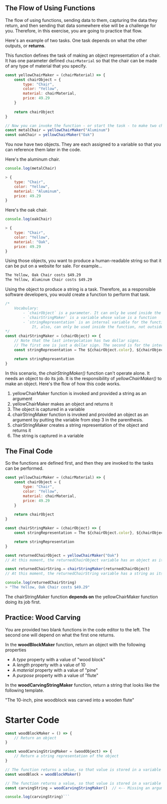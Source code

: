 ## The Flow of Using Functions

The flow of using functions, sending data to them, capturing the data they return, and then sending that data somewhere else will be a challenge for you. Therefore, in this exercise, you are going to practice that flow.

Here's an example of two tasks. One task depends on what the other outputs, or **returns**.

This function defines the task of making an object representation of a chair. It has one parameter defined `chairMaterial` so that the chair can be	made of any type of material that you specify.
```js
const yellowChairMaker = (chairMaterial) => {
	const chairObject = {
		type: "Chair",
		color: "Yellow",
		material: chairMaterial,
		price: 49.29
	}
	
	return chairObject
}

// Now you can invoke the function - or start the task - to make two chairs.
const metalChair = yellowChairMaker("Aluminum")
const oakChair = yellowChairMaker("Oak")
```

You now have two objects. They are each assigned to a variable so that you can reference them later in the code.

Here's the aluminum chair.

```js
console.log(metalChair)

> {
	type: "Chair",
	color: "Yellow",
	material: "Aluminum",
	price: 49.29
}
```

Here's the oak chair.

```js
console.log(oakChair)

> {
	type: "Chair",
	color: "Yellow",
	material: "Oak",
	price: 49.29
}
```

Using those objects, you want to produce a human-readable string so that it can be put on a website for sale. For example...

```html
The Yellow, Oak Chair costs $49.29
The Yellow, Aluminum Chair costs $49.29
```

Using the object to produce a string is a task. Therefore, as a responsible software developers, you would create a function to perform that task.

```js
/* 
	Vocabulary: 
		- `chairObject` is a parameter. It can only be used inside the function.
		- `chairStringMaker` is a variable whose value is a function
		- `stringRepresentation` is an internal variable for the function.
			It, also, can only be used inside the function, not outside it.
*/
const chairStringMaker = (chairObject) => {
	// Note that the last interpolation has two dollar signs.
	// The first one is just a dollar sign. The second is for the interpolation.
	const stringRepresentation = The ${chairObject.color}, ${chairObject.material} ${chairObject.type} costs $${chairObject.price}

	return stringRepresentation 
}
```

In this scenario, the _chairStringMaker()_ function can't operate alone. It needs an object to do its job. It is the responsibility of _yellowChairMaker()_ to make an object. Here's the flow of how this code works.

1. yellowChairMaker function is invoked and provided a string as an argument
2. yellowChairMaker makes an object and returns it
3. The object is captured in a variable
4. chairStringMaker function is invoked and provided an object as an argument by putting the variable from step 3 in the parenthesis.
5. chairStringMaker creates a string representation of the object and returns it
6. The string is captured in a variable

## The Final Code

So the functions are defined first, and then they are invoked to the tasks can be performed.

```js
const yellowChairMaker = (chairMaterial) => {
	const chairObject = {
		type: "Chair",
		color: "Yellow",
		material: chairMaterial,
		price: 49.29
	}
	
	return chairObject
}

const chairStringMaker = (chairObject) => {
	const stringRepresentation = The ${chairObject.color}, ${chairObject.material} ${chairObject.type} costs ${chairObject.price}

	return stringRepresentation
}

const returnedChairObject = yellowChairMaker("Oak")
// At this moment, the returnedChairObject variable has an object as its value

const returnedChairString.= chairStringMaker(returnedChairObject)
// At this moment, the returnedChairString variable has a string as its value

console.log(returnedChairString)
> "The Yellow, Oak Chair costs $49.29"
```

The chairStringMaker function **depends on** the yellowChairMaker function doing its job first.

## Practice: Wood Carving

You are provided two blank functions in the code editor to the left. The second one will depend on what the first one returns.

In the **woodBlockMaker** function, return an object with the following properties

* A _type_ property with a value of "wood block"
* A _length_ property with a value of 10
* A _material_ property with a value of "pine"
* A _purpose_ property with a value of "flute"

In the **woodCarvingStringMaker** function, return a string that looks like the following template.

"The 10-inch, pine woodblock was carved into a wooden flute"




# Starter Code

```js
const woodBlockMaker = () => {
    // Return an object
}

const woodCarvingStringMaker = (woodObject) => {
    // Return a string representation of the object
}

// The function returns a value, so that value is stored in a variable
const woodBlock = woodBlockMaker()

// The function returns a value, so that value is stored in a variable
const carvingString = woodCarvingStringMaker()  // <-- Missing an argument. Fix it.

console.log(carvingString)```
```
